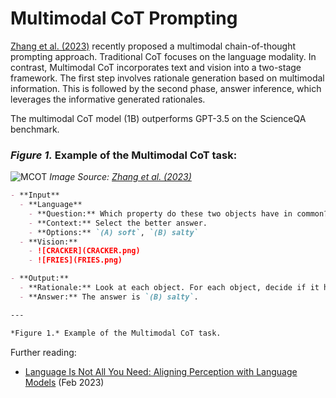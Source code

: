 # Multimodal CoT Prompting

[Zhang et al. (2023)](https://arxiv.org/abs/2302.00923) recently proposed a multimodal chain-of-thought prompting approach. Traditional CoT focuses on the language modality. In contrast, Multimodal CoT incorporates text and vision into a two-stage framework. The first step involves rationale generation based on multimodal information. This is followed by the second phase, answer inference, which leverages the informative generated rationales.

The multimodal CoT model (1B) outperforms GPT-3.5 on the ScienceQA benchmark.

### *Figure 1.* Example of the Multimodal CoT task:

![MCOT](https://www.promptingguide.ai/_next/image?url=%2F_next%2Fstatic%2Fmedia%2Fmultimodal-cot.a84f6cc1.png&w=1080&q=75)
*Image Source: [Zhang et al. (2023)](https://arxiv.org/abs/2302.00923)*

```Markdown
- **Input**
  - **Language**
    - **Question:** Which property do these two objects have in common?
    - **Context:** Select the better answer.
    - **Options:** `(A) soft`, `(B) salty`
  - **Vision:**
    - ![CRACKER](CRACKER.png)
    - ![FRIES](FRIES.png)

- **Output:**
  - **Rationale:** Look at each object. For each object, decide if it has that property. Potato chips have a salty taste. Both objects are salty. A soft object changes shape when you squeeze it. The fries are soft, but the cracker is not. The property that both objects have in common is salty.
  - **Answer:** The answer is `(B) salty`.

---

*Figure 1.* Example of the Multimodal CoT task.
```

Further reading:

- [Language Is Not All You Need: Aligning Perception with Language Models](https://arxiv.org/abs/2302.14045) (Feb 2023)
